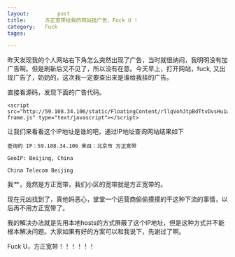 ```yaml
---
layout: 		post
title:		方正宽带给我的网站挂广告，Fuck U !
category:	Fuck
tages:		

---
```


昨天发现我的个人网站右下角怎么突然出现了广告，当时就很纳闷，我明明没有加广告啊。但是刷新后又不见了，所以没有在意。今天早上，打开网站，fuck, 又出现广告了，奶奶的，这次我一定要查出来是谁给我挂的广告。

直接看源码，发现下面的广告代码。

	<script src="http://59.108.34.106/static/FloatingContent/rllqVohJtpBdTtvDvsHu1w/floating-frame.js" type="text/javascript"></script> 

让我们来看看这个IP地址是谁的吧，通过IP地址查询网站结果如下
	
	查询的 IP：59.108.34.106 来自：北京市 方正宽带

	GeoIP: Beijing, China

	China Telecom Beijing
	
我艹，竟然是方正宽带，我们小区的宽带就是方正宽带的。

现在元凶找到了，真他妈恶心，堂堂一个运营商偷偷摸摸的干这种下流的事情，以后再不用方正宽带了。

我的解决办法就是先用本地hosts的方式屏蔽了这个IP地址，但是这种方式并不能根本解决问题。大家如果有好的方案可以和我说下，先谢过了啊。

Fuck U，方正宽带！！！！！！